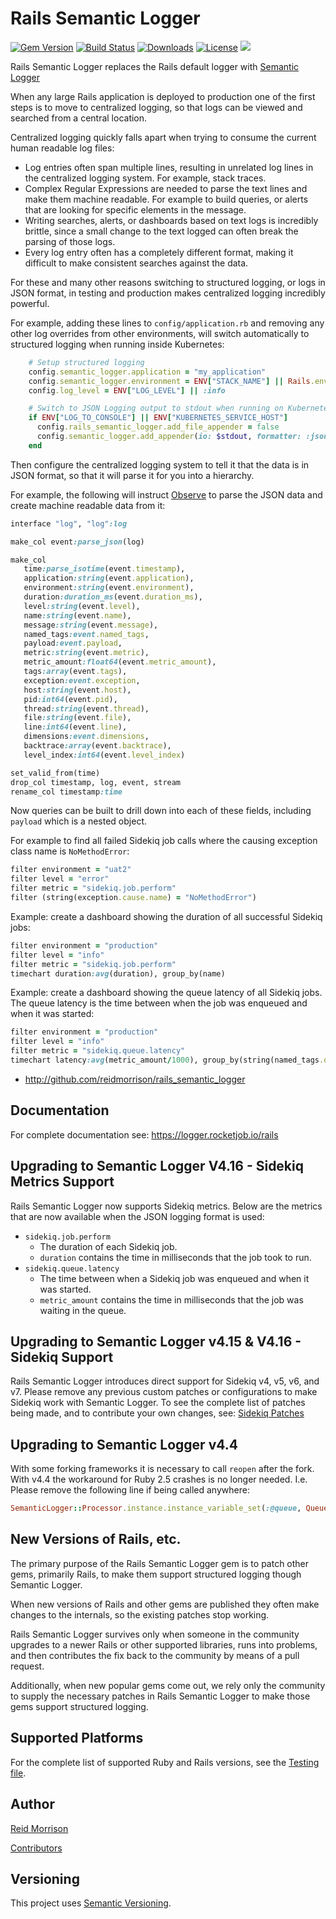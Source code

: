 # Rails Semantic Logger
[![Gem Version](https://img.shields.io/gem/v/rails_semantic_logger.svg)](https://rubygems.org/gems/rails_semantic_logger) [![Build Status](https://github.com/reidmorrison/rails_semantic_logger/workflows/build/badge.svg)](https://github.com/reidmorrison/rails_semantic_logger/actions?query=workflow%3Abuild) [![Downloads](https://img.shields.io/gem/dt/rails_semantic_logger.svg)](https://rubygems.org/gems/rails_semantic_logger) [![License](https://img.shields.io/badge/license-Apache%202.0-brightgreen.svg)](http://opensource.org/licenses/Apache-2.0) ![](https://img.shields.io/badge/status-Production%20Ready-blue.svg)

Rails Semantic Logger replaces the Rails default logger with [Semantic Logger](https://logger.rocketjob.io/)

When any large Rails application is deployed to production one of the first steps is to move to centralized logging, so that logs can be viewed and searched from a central location.

Centralized logging quickly falls apart when trying to consume the current human readable log files:
- Log entries often span multiple lines, resulting in unrelated log lines in the centralized logging system. For example, stack traces.
- Complex Regular Expressions are needed to parse the text lines and make them machine readable. For example to build queries, or alerts that are looking for specific elements in the message.
- Writing searches, alerts, or dashboards based on text logs is incredibly brittle, since a small change to the text logged can often break the parsing of those logs.
- Every log entry often has a completely different format, making it difficult to make consistent searches against the data.

For these and many other reasons switching to structured logging, or logs in JSON format, in testing and production makes centralized logging incredibly powerful.

For example, adding these lines to `config/application.rb` and removing any other log overrides from other environments, will switch automatically to structured logging when running inside Kubernetes:
~~~ruby
    # Setup structured logging
    config.semantic_logger.application = "my_application"
    config.semantic_logger.environment = ENV["STACK_NAME"] || Rails.env
    config.log_level = ENV["LOG_LEVEL"] || :info

    # Switch to JSON Logging output to stdout when running on Kubernetes
    if ENV["LOG_TO_CONSOLE"] || ENV["KUBERNETES_SERVICE_HOST"]
      config.rails_semantic_logger.add_file_appender = false
      config.semantic_logger.add_appender(io: $stdout, formatter: :json)
    end
~~~

Then configure the centralized logging system to tell it that the data is in JSON format, so that it will parse it for you into a hierarchy.

For example, the following will instruct [Observe](https://www.observeinc.com/) to parse the JSON data and create machine readable data from it:
~~~ruby
interface "log", "log":log

make_col event:parse_json(log)

make_col
   time:parse_isotime(event.timestamp),
   application:string(event.application),
   environment:string(event.environment),
   duration:duration_ms(event.duration_ms),
   level:string(event.level),
   name:string(event.name),
   message:string(event.message),
   named_tags:event.named_tags,
   payload:event.payload,
   metric:string(event.metric),
   metric_amount:float64(event.metric_amount),
   tags:array(event.tags),
   exception:event.exception,
   host:string(event.host),
   pid:int64(event.pid),
   thread:string(event.thread),
   file:string(event.file),
   line:int64(event.line),
   dimensions:event.dimensions,
   backtrace:array(event.backtrace),
   level_index:int64(event.level_index)

set_valid_from(time)
drop_col timestamp, log, event, stream
rename_col timestamp:time
~~~

Now queries can be built to drill down into each of these fields, including `payload` which is a nested object.

For example to find all failed Sidekiq job calls where the causing exception class name is `NoMethodError`:
~~~ruby
filter environment = "uat2"
filter level = "error"
filter metric = "sidekiq.job.perform"
filter (string(exception.cause.name) = "NoMethodError")
~~~

Example: create a dashboard showing the duration of all successful Sidekiq jobs:
~~~ruby
filter environment = "production"
filter level = "info"
filter metric = "sidekiq.job.perform"
timechart duration:avg(duration), group_by(name)
~~~

Example: create a dashboard showing the queue latency of all Sidekiq jobs. 
The queue latency is the time between when the job was enqueued and when it was started:
~~~ruby
filter environment = "production"
filter level = "info"
filter metric = "sidekiq.queue.latency"
timechart latency:avg(metric_amount/1000), group_by(string(named_tags.queue))
~~~

* http://github.com/reidmorrison/rails_semantic_logger

## Documentation

For complete documentation see: https://logger.rocketjob.io/rails

## Upgrading to Semantic Logger V4.16 - Sidekiq Metrics Support

Rails Semantic Logger now supports Sidekiq metrics. 
Below are the metrics that are now available when the JSON logging format is used:
- `sidekiq.job.perform`
  - The duration of each Sidekiq job.
  - `duration` contains the time in milliseconds that the job took to run.
- `sidekiq.queue.latency` 
  - The time between when a Sidekiq job was enqueued and when it was started.
  - `metric_amount` contains the time in milliseconds that the job was waiting in the queue.

## Upgrading to Semantic Logger v4.15 & V4.16 - Sidekiq Support

Rails Semantic Logger introduces direct support for Sidekiq v4, v5, v6, and v7. 
Please remove any previous custom patches or configurations to make Sidekiq work with Semantic Logger.
To see the complete list of patches being made, and to contribute your own changes, see: [Sidekiq Patches](https://github.com/reidmorrison/rails_semantic_logger/blob/master/lib/rails_semantic_logger/extensions/sidekiq/sidekiq.rb)

## Upgrading to Semantic Logger v4.4

With some forking frameworks it is necessary to call `reopen` after the fork. With v4.4 the
workaround for Ruby 2.5 crashes is no longer needed. 
I.e. Please remove the following line if being called anywhere:

~~~ruby
SemanticLogger::Processor.instance.instance_variable_set(:@queue, Queue.new)
~~~

## New Versions of Rails, etc.

The primary purpose of the Rails Semantic Logger gem is to patch other gems, primarily Rails, to make them support structured logging though Semantic Logger.

When new versions of Rails and other gems are published they often make changes to the internals, so the existing patches stop working.

Rails Semantic Logger survives only when someone in the community upgrades to a newer Rails or other supported libraries, runs into problems, 
and then contributes the fix back to the community by means of a pull request.

Additionally, when new popular gems come out, we rely only the community to supply the necessary patches in Rails Semantic Logger to make those gems support structured logging.

## Supported Platforms

For the complete list of supported Ruby and Rails versions, see the [Testing file](https://github.com/reidmorrison/rails_semantic_logger/blob/master/.github/workflows/ci.yml).

## Author

[Reid Morrison](https://github.com/reidmorrison)

[Contributors](https://github.com/reidmorrison/rails_semantic_logger/graphs/contributors)

## Versioning

This project uses [Semantic Versioning](http://semver.org/).
